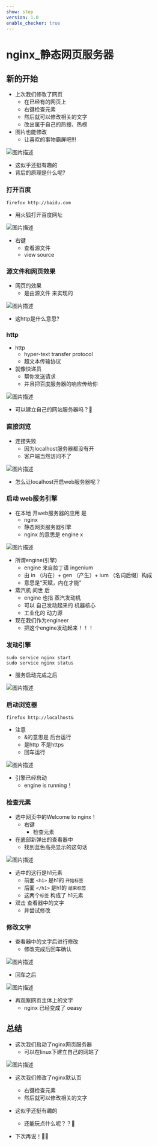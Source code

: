 ```yaml
---
show: step
version: 1.0
enable_checker: true
---
```


# nginx_静态网页服务器


## 新的开始

- 上次我们修改了网页
  - 在已经有的网页上
  - 右键检查元素
  - 然后就可以修改相关的文字
  - 改出属于自己的热搜、热榜
- 图片也能修改
  - 让喜欢的事物霸屏吧!!!

![图片描述](https://doc.shiyanlou.com/courses/uid1190679-20221118-1668777754983)

- 这似乎还挺有趣的
- 背后的原理是什么呢?

### 打开百度

```
firefox http://baidu.com
```

- 用火狐打开百度网址

![图片描述](https://doc.shiyanlou.com/courses/uid1190679-20240630-1719716274150)


- 右键 
	- 查看源文件
	- view source

### 源文件和网页效果

- 网页的效果
	- 是由源文件 来实现的

![图片描述](https://doc.shiyanlou.com/courses/uid1190679-20240630-1719716332714)

- 这http是什么意思?

### http

- http 
	- hyper-text transfer protocol
	- 超文本传输协议
- 就像快递员
	- 帮你发送请求
	- 并且把百度服务器的响应传给你

![图片描述](https://doc.shiyanlou.com/courses/uid1190679-20240630-1719716491002)

- 可以建立自己的网站服务器吗？🤔

### 直接浏览

- 连接失败
	- 因为localhost服务器都没有开
	- 客户端当然访问不了

![图片描述](https://doc.shiyanlou.com/courses/uid1190679-20221206-1670293204305)

- 怎么让localhost开启web服务器呢？

### 启动 web服务引擎

- 在本地 开web服务器的应用 是
	- nginx
	- 静态网页服务器引擎
	- nginx 的意思是 engine x

![图片描述](https://doc.shiyanlou.com/courses/uid1190679-20221118-1668769671876)

- 所谓engine(引擎)
	-  engine 来自拉丁语 ingenium 
	-  由 in （内在）+ gen （产生）+ ium （名词后缀）构成
	-  意思是“天赋，内在才能”
-  蒸汽机 问世 后
	- engine 也指 蒸汽发动机
	- 可以 自己发动起来的 机器核心
	- 工业化的 动力源
- 现在我们作为engineer
	- 把这个engine发动起来！！！

### 发动引擎

```
sudo service nginx start
sudo service nginx status
```

- 服务启动完成之后

![图片描述](https://doc.shiyanlou.com/courses/uid1190679-20220912-1662949090031)

###  启动浏览器

```
firefox http://localhost&
```

- 注意
	- &的意思是 后台运行
	- 是http 不是https
	- 回车运行

![图片描述](https://doc.shiyanlou.com/courses/uid1190679-20221206-1670289947551)

- 引擎已经启动
	- engine is running！

### 检查元素

- 选中网页中的Welcome to nginx！	
	- 右键
		- 检查元素
- 在底部新弹出的查看器中
	- 找到蓝色高亮显示的这句话

![图片描述](https://doc.shiyanlou.com/courses/uid1190679-20221118-1668777109048)

- 选中的这行是h1元素
	- 前面 `<h1>` 是h1的 `开始标签`
	- 后面 `</h1>` 是h1的 `结束标签`
	- 这两个`标签` 构成了 h1元素
- 双击 查看器中的文字
	- 并尝试修改

### 修改文字

- 查看器中的文字后进行修改
	- 修改完成后回车确认

![图片描述](https://doc.shiyanlou.com/courses/uid1190679-20221118-1668777324836)

- 回车之后

![图片描述](https://doc.shiyanlou.com/courses/uid1190679-20221206-1670293864340)

- 再观察网页主体上的文字
	- nginx 已经变成了 oeasy

## 总结

- 这次我们启动了nginx网页服务器
	- 可以在linux下建立自己的网站了

![图片描述](https://doc.shiyanlou.com/courses/uid1190679-20230406-1680788845482)

- 这次我们修改了nginx默认页
  - 右键检查元素
  - 然后就可以修改相关的文字

- 这似乎还挺有趣的
	- 还能玩点什么呢？？🤔
- 下次再说！👋🏻
